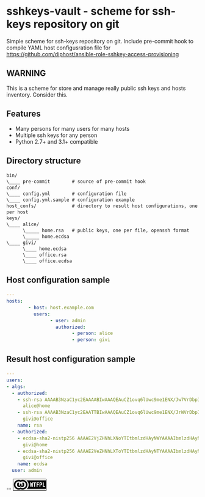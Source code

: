sshkeys-vault - scheme for ssh-keys repository on git
======================================================

Simple scheme for ssh-keys repository on git. Include pre-commit hook to compile YAML host configusration file for https://github.com/diphost/ansible-role-sshkey-access-provisioning


WARNING
-------

This is a scheme for store and manage really public ssh keys and hosts inventory. Consider this.

Features
--------

* Many persons for many users for many hosts
* Multiple ssh keys for any person
* Python 2.7+ and 3.1+ compatible

Directory structure
-------------------

```
bin/
\____ pre-commit        # source of pre-commit hook
conf/
\____ config.yml        # configuration file
\____ config.yml.sample # configuration example
host_confs/             # directory to result host configurations, one per host
keys/
\____ alice/
      \_____ home.rsa   # public keys, one per file, openssh format
      \_____ home.ecdsa
\____ givi/
      \____ home.ecdsa
      \____ office.rsa
      \____ office.ecdsa
```

Host configuration sample
-------------------------

```yml
---
hosts:
        - host: host.example.com
          users:
                - user: admin
                  authorized:
                        - person: alice
                        - person: givi
```

Result host configuration sample
--------------------------------

```yml
---
users:
- algs:
  - authorized:
    - ssh-rsa AAAAB3NzaC1yc2EAAAABIwAAAQEAuCZ1ovq6lUwc9me1ENX/Jw7VrDbpIJt8h0c7K25puFLPI9d45HyQNbHYaxy4Arl3yft5JjnOqm8ERDs9Gy0H8RGBBX1/+EhnM/SFyJ7J9+qF0EAgGGF7ID6XDXyXQxilYn6R7mDz02ZCuQtLFY9VGF5lfWKWR10soId+FdIW9prEVHHWSHZnXuc90z0PFarFD4m9vbgK534X/oEDuc2tIkUvOeZomcJaJ/3oVMP4IFpqbTBnf1BuCc1QvywPcjzOCxqkon05Vf5Xi5gfPFJRTkO+CyfqkcACevTuqNWix6623Nte605pNMXmeEoiUcBbI4n5HjUz2x11yGZq2hy6zp==
      alice@home
    - ssh-rsa AAAAB3NzaC1yc2EAATTBIwAAAQEAuCZ1ovq6lUwc9me1ENX/JrWVrDbpIJX8h0c7K25puFLPI9d45HyQNbHYaxy4Arl3yft5JjnOqm8ERDs9Gy0H8RGBBX1/+EhnM/SFyJ7J9+qF0EAgGGF7ID6XDXyXQxilYn6R7mDz02ZCuQtLFY9VGF5lfWKWR10soId+FdIW9prEVHHWSHZnXuc90z0PFarFD4m9vbgK534X/oEDuc2tIkUvOeZomcJaJ/3oVMP4IFpqbTBnf1BuCc1QvywPcjzOCxqkon05Vf5Xi5gfPFJRTkO+CyfqkcACevTuqNWix6623Nte605pNMXmeEoiUcBbI4n5HjUz2x11yGZq2hytEQ==
      givi@office
    name: rsa
  - authorized:
    - ecdsa-sha2-nistp256 AAAAE2VjZHNhLXNoYTItbmlzdHAyNWYAAAAIbmlzdHAyNTYAAABBBGbzAPb3aMuBLxMFjEacJeMGan+b4zA3cv4JHyUCyM3nsRmWIcK7zMeN1nbtIk4ywkzs/6/Ya1aqjB47SUwItPY=
      givi@home
    - ecdsa-sha2-nistp256 AAAAE2VeZHNhLXToYTItbmlzdHAyNTYAAAAIbmlzdHAyNTYAAABBBImELZAlFb5wrVFFFWPs/3Yz4kNT1Gs2Y5JW6gVTmC4fGX2WCYEYWcKL4mBNfzWkgfADsYaWTQieYhqOmu675EW=
      givi@office
    name: ecdsa
  user: admin
```


--
[![LICENSE WTFPL](wtfpl-badge-1.png)](LICENSE)

